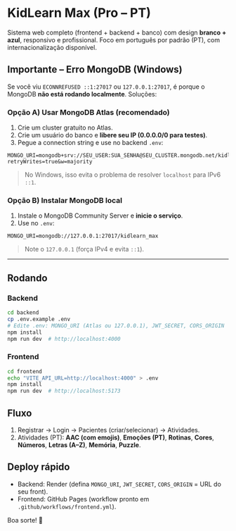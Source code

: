 # KidLearn Max (Pro – PT)

Sistema web completo (frontend + backend + banco) com design **branco + azul**, responsivo e profissional.
Foco em português por padrão (PT), com internacionalização disponível.

## Importante – Erro MongoDB (Windows)
Se você viu `ECONNREFUSED ::1:27017` ou `127.0.0.1:27017`, é porque o MongoDB **não está rodando localmente**.
Soluções:

### Opção A) Usar MongoDB Atlas (recomendado)
1. Crie um cluster gratuito no Atlas.
2. Crie um usuário do banco e **libere seu IP (0.0.0.0/0 para testes)**.
3. Pegue a connection string e use no backend `.env`:
```
MONGO_URI=mongodb+srv://SEU_USER:SUA_SENHA@SEU_CLUSTER.mongodb.net/kidlearn_max?retryWrites=true&w=majority
```
> No Windows, isso evita o problema de resolver `localhost` para IPv6 `::1`.

### Opção B) Instalar MongoDB local
1. Instale o MongoDB Community Server e **inicie o serviço**.
2. Use no `.env`:
```
MONGO_URI=mongodb://127.0.0.1:27017/kidlearn_max
```
> Note o `127.0.0.1` (força IPv4 e evita `::1`).

---

## Rodando
### Backend
```bash
cd backend
cp .env.example .env
# Edite .env: MONGO_URI (Atlas ou 127.0.0.1), JWT_SECRET, CORS_ORIGIN
npm install
npm run dev  # http://localhost:4000
```

### Frontend
```bash
cd frontend
echo "VITE_API_URL=http://localhost:4000" > .env
npm install
npm run dev  # http://localhost:5173
```

## Fluxo
1. Registrar → Login → Pacientes (criar/selecionar) → Atividades.
2. Atividades (PT): **AAC (com emojis)**, **Emoções (PT)**, **Rotinas**, **Cores**, **Números**, **Letras (A–Z)**, **Memória**, **Puzzle**.

## Deploy rápido
- Backend: Render (defina `MONGO_URI`, `JWT_SECRET`, `CORS_ORIGIN` = URL do seu front).
- Frontend: GitHub Pages (workflow pronto em `.github/workflows/frontend.yml`).

Boa sorte! 🚀
